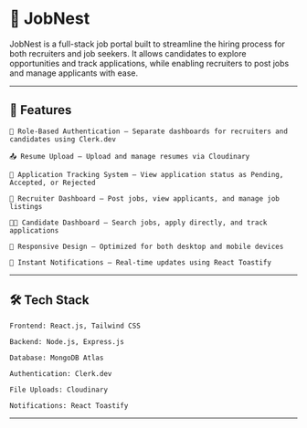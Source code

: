 # 💼 JobNest

JobNest is a full-stack job portal built to streamline the hiring process for both recruiters and job seekers. It allows candidates to explore opportunities and track applications, while enabling recruiters to post jobs and manage applicants with ease.

---

## 🔑 Features

    🔐 Role-Based Authentication – Separate dashboards for recruiters and candidates using Clerk.dev

    📤 Resume Upload – Upload and manage resumes via Cloudinary

    📝 Application Tracking System – View application status as Pending, Accepted, or Rejected

    💼 Recruiter Dashboard – Post jobs, view applicants, and manage job listings

    🧑‍🎓 Candidate Dashboard – Search jobs, apply directly, and track applications

    📱 Responsive Design – Optimized for both desktop and mobile devices

    🔔 Instant Notifications – Real-time updates using React Toastify

---

## 🛠️ Tech Stack

    Frontend: React.js, Tailwind CSS

    Backend: Node.js, Express.js

    Database: MongoDB Atlas

    Authentication: Clerk.dev

    File Uploads: Cloudinary

    Notifications: React Toastify

---
